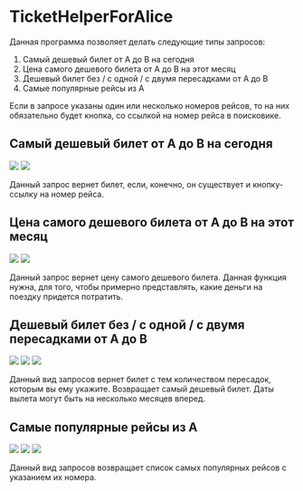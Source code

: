 # TicketHelperForAlice

Данная программа позволяет делать следующие типы запросов:

1. Самый дешевый билет от A до B на сегодня
2. Цена самого дешевого билета от A до B на этот месяц
3. Дешевый билет без / с одной / с двумя пересадками от A до B
4. Самые популярные рейсы из A

Если в запросе указаны один или несколько номеров рейсов, то на них обязательно будет кнопка, со ссылкой на номер рейса в поисковике.

## Самый дешевый билет от A до B на сегодня
![](https://cdn1.savepice.ru/uploads/2019/4/26/283326687bf561f96ad31b0598c5a7e3-full.jpg)
![](https://cdn1.savepice.ru/uploads/2019/4/26/fe04ace139886cf16ef414c188a8bc5d-full.jpg)

Данный запрос вернет билет, если, конечно, он существует и кнопку-ссылку на номер рейса.

## Цена самого дешевого билета от A до B на этот месяц
![](https://cdn1.savepice.ru/uploads/2019/4/26/170a16a1f335b742403ce75c515b2baa-full.jpg)
![](https://cdn1.savepice.ru/uploads/2019/4/26/927fe9987ccf6e993bbdb23759fb5a9a-full.jpg)

Данный запрос вернет цену самого дешевого билета. Данная функция нужна, для того, чтобы примерно представлять, какие деньги на поездку придется потратить.

## Дешевый билет без / с одной / с двумя пересадками от A до B
![](https://cdn1.savepice.ru/uploads/2019/4/26/e6e78cf3cfd4092412068ba5b5fd5a6c-full.jpgt)
![](https://cdn1.savepice.ru/uploads/2019/4/26/5180fd454b0fbc4c3fd2501948a0f7bd-full.jpg)
![](https://cdn1.savepice.ru/uploads/2019/4/26/70dfabc7ebd4e37b8105a7c1fce77da2-full.jpg)

Данный вид запросов вернет билет с тем количеством пересадок, которым вы ему укажите. Возвращает самый дешевый билет. Даты вылета могут быть на несколько месяцев вперед.

## Самые популярные рейсы из A
![](https://cdn1.savepice.ru/uploads/2019/4/26/38d7e7d20163d1b1c5de25725141e796-full.jpg)
![](https://cdn1.savepice.ru/uploads/2019/4/26/808ac93da5658a5943425dc69538f393-full.jpg)
![](https://cdn1.savepice.ru/uploads/2019/4/26/8cefe5dcfbe07f69b1ea9cd1fc597eaa-full.jpg)

Данный вид запросов возвращает список самых популярных рейсов с указанием их номера.
